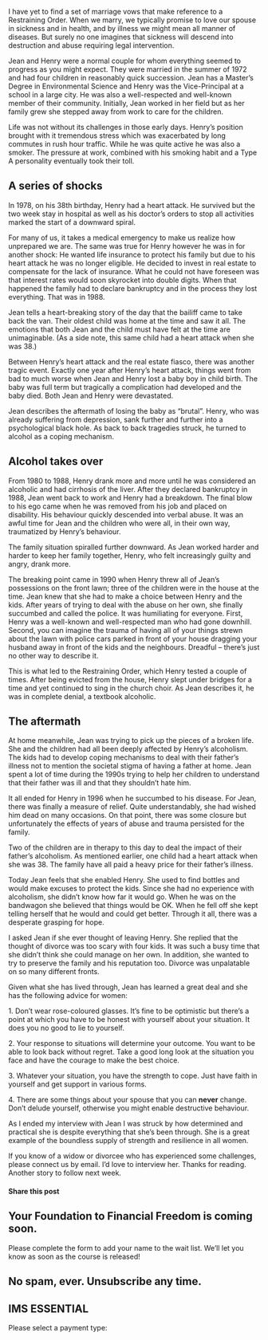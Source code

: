 I have yet to find a set of marriage vows that make reference to a Restraining Order. When we marry, we typically promise to love our spouse in sickness and in health, and by illness we might mean all manner of diseases. But surely no one imagines that sickness will descend into destruction and abuse requiring legal intervention.

Jean and Henry were a normal couple for whom everything seemed to progress as you might expect. They were married in the summer of 1972 and had four children in reasonably quick succession. Jean has a Master’s Degree in Environmental Science and Henry was the Vice-Principal at a school in a large city. He was also a well-respected and well-known member of their community. Initially, Jean worked in her field but as her family grew she stepped away from work to care for the children.

Life was not without its challenges in those early days. Henry’s position brought with it tremendous stress which was exacerbated by long commutes in rush hour traffic. While he was quite active he was also a smoker. The pressure at work, combined with his smoking habit and a Type A personality eventually took their toll.

## A series of shocks

In 1978, on his 38th birthday, Henry had a heart attack. He survived but the two week stay in hospital as well as his doctor’s orders to stop all activities marked the start of a downward spiral.

For many of us, it takes a medical emergency to make us realize how unprepared we are. The same was true for Henry however he was in for another shock: He wanted life insurance to protect his family but due to his heart attack he was no longer eligible. He decided to invest in real estate to compensate for the lack of insurance. What he could not have foreseen was that interest rates would soon skyrocket into double digits. When that happened the family had to declare bankruptcy and in the process they lost everything. That was in 1988.

Jean tells a heart-breaking story of the day that the bailiff came to take back the van. Their oldest child was home at the time and saw it all. The emotions that both Jean and the child must have felt at the time are unimaginable. (As a side note, this same child had a heart attack when she was 38.)

Between Henry’s heart attack and the real estate fiasco, there was another tragic event. Exactly one year after Henry’s heart attack, things went from bad to much worse when Jean and Henry lost a baby boy in child birth. The baby was full term but tragically a complication had developed and the baby died. Both Jean and Henry were devastated.

Jean describes the aftermath of losing the baby as “brutal”. Henry, who was already suffering from depression, sank further and further into a psychological black hole. As back to back tragedies struck, he turned to alcohol as a coping mechanism.

## Alcohol takes over

From 1980 to 1988, Henry drank more and more until he was considered an alcoholic and had cirrhosis of the liver. After they declared bankruptcy in 1988, Jean went back to work and Henry had a breakdown. The final blow to his ego came when he was removed from his job and placed on disability. His behaviour quickly descended into verbal abuse. It was an awful time for Jean and the children who were all, in their own way, traumatized by Henry’s behaviour.

The family situation spiralled further downward. As Jean worked harder and harder to keep her family together, Henry, who felt increasingly guilty and angry, drank more.

The breaking point came in 1990 when Henry threw all of Jean’s possessions on the front lawn; three of the children were in the house at the time. Jean knew that she had to make a choice between Henry and the kids. After years of trying to deal with the abuse on her own, she finally succumbed and called the police. It was humiliating for everyone. First, Henry was a well-known and well-respected man who had gone downhill. Second, you can imagine the trauma of having all of your things strewn about the lawn with police cars parked in front of your house dragging your husband away in front of the kids and the neighbours. Dreadful – there’s just no other way to describe it.

This is what led to the Restraining Order, which Henry tested a couple of times. After being evicted from the house, Henry slept under bridges for a time and yet continued to sing in the church choir. As Jean describes it, he was in complete denial, a textbook alcoholic.

## The aftermath

At home meanwhile, Jean was trying to pick up the pieces of a broken life. She and the children had all been deeply affected by Henry’s alcoholism. The kids had to develop coping mechanisms to deal with their father’s illness not to mention the societal stigma of having a father at home. Jean spent a lot of time during the 1990s trying to help her children to understand that their father was ill and that they shouldn’t hate him.

It all ended for Henry in 1996 when he succumbed to his disease. For Jean, there was finally a measure of relief. Quite understandably, she had wished him dead on many occasions. On that point, there was some closure but unfortunately the effects of years of abuse and trauma persisted for the family.

Two of the children are in therapy to this day to deal the impact of their father’s alcoholism. As mentioned earlier, one child had a heart attack when she was 38. The family have all paid a heavy price for their father’s illness.

Today Jean feels that she enabled Henry. She used to find bottles and would make excuses to protect the kids. Since she had no experience with alcoholism, she didn’t know how far it would go. When he was on the bandwagon she believed that things would be OK. When he fell off she kept telling herself that he would and could get better. Through it all, there was a desperate grasping for hope.

I asked Jean if she ever thought of leaving Henry. She replied that the thought of divorce was too scary with four kids. It was such a busy time that she didn’t think she could manage on her own. In addition, she wanted to try to preserve the family and his reputation too. Divorce was unpalatable on so many different fronts.

Given what she has lived through, Jean has learned a great deal and she has the following advice for women:

1\. Don’t wear rose-coloured glasses. It’s fine to be optimistic but there’s a point at which you have to be honest with yourself about your situation. It does you no good to lie to yourself.

2\. Your response to situations will determine your outcome. You want to be able to look back without regret. Take a good long look at the situation you face and have the courage to make the best choice.

3\. Whatever your situation, you have the strength to cope. Just have faith in yourself and get support in various forms.

4\. There are some things about your spouse that you can **never** change. Don’t delude yourself, otherwise you might enable destructive behaviour.

As I ended my interview with Jean I was struck by how determined and practical she is despite everything that she’s been through. She is a great example of the boundless supply of strength and resilience in all women.

If you know of a widow or divorcee who has experienced some challenges, please connect us by email. I’d love to interview her. Thanks for reading. Another story to follow next week.

#### Share this post

## Your Foundation to Financial Freedom is coming soon.

Please complete the form to add your name to the wait list. We’ll let you know as soon as the course is released!

## No spam, ever. Unsubscribe any time.

## IMS ESSENTIAL

Please select a payment type: